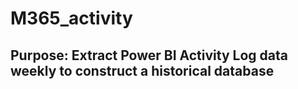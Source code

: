 # M365_activity

## Purpose: Extract Power BI Activity Log data weekly to construct a historical database
 
